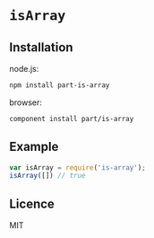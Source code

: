 # `isArray`

## Installation

node.js:

```bash
npm install part-is-array
```

browser:

```bash
component install part/is-array
```

## Example

```js
var isArray = require('is-array');
isArray([]) // true
```

## Licence

MIT
